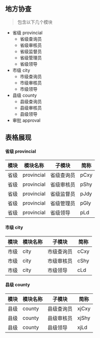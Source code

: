 ## 地方协查
> 包含以下几个模块
- 省级  provincial
    - 省级查询员
    - 省级审核员
    - 省级监督员
    - 省级管理员
    - 省级领导
- 市级  city
    - 市级查询员
    - 市级审核员
    - 市级领导
- 县级  county
    - 县级查询员
    - 县级审核员
    - 县级领导
- 审批  approval


## 表格展现

 #### 省级  provincial

模块 | 模块名称 | 子模块 | 简称 
----| ----|  ----| -----
省级|  provincial | 省级查询员|  pCxy 
省级|  provincial | 省级审核员|  pShy 
省级|  provincial | 省级监督员|  pJdy 
省级|  provincial | 省级管理员|  pGly 
省级|  provincial | 省级领导|  pLd 


 #### 市级  city

模块 | 模块名称 | 子模块 | 简称 
----| ----|  ----| -----
市级|  city | 市级查询员|  cCxy 
市级|  city | 市级审核员|  cShy 
市级|  city | 市级领导|  cLd 


 #### 县级  county

模块 | 模块名称 | 子模块 | 简称 
----| ----|  ----| -----
县级|  county | 县级查询员|  xjCxy 
县级|  county | 县级审核员|  xjShy 
县级|  county | 县级领导|  xjLd 